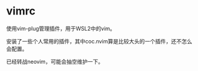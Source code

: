 # vimrc

使用vim-plug管理插件，用于WSL2中的vim。

安装了一些个人常用的插件，其中coc.nvim算是比较大头的一个插件，还不怎么会配置。

已经转战neovim，可能会抽空维护一下。

